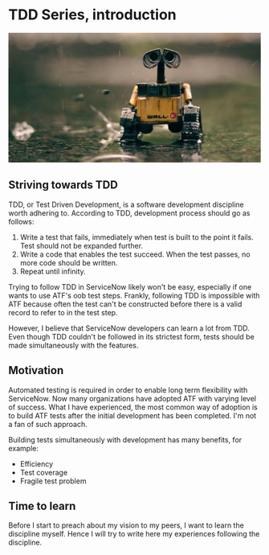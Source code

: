 # TDD Series, introduction
![pic](ErikMclean_wall_e.JPG)

## Striving towards TDD

TDD, or Test Driven Development, is a software development discipline worth adhering to. According to TDD, development process should go as follows: 

1. Write a test that fails, immediately when test is built to the point it fails. Test should not be expanded further.
2. Write a code that enables the test succeed. When the test passes, no more code should be written.
3. Repeat until infinity.

Trying to follow TDD in ServiceNow likely won't be easy, especially if one wants to use ATF's oob test steps. Frankly, following TDD is impossible with ATF because often the test can't be constructed before there is a valid record to refer to in the test step.

However, I believe that ServiceNow developers can learn a lot from TDD. Even though TDD couldn't be followed in its strictest form, tests should be made simultaneously with the features.

## Motivation

Automated testing is required in order to enable long term flexibility with ServiceNow. Now many organizations have adopted ATF with varying level of success. What I have experienced, the most common way of adoption is to  build ATF tests after the initial development has been completed. I'm not a fan of such approach.

Building tests simultaneously with development has many benefits, for example:
* Efficiency
* Test coverage
* Fragile test problem

## Time to learn

Before I start to preach about my vision to my peers, I want to learn the discipline myself. Hence I will try to write here my experiences following the discipline.